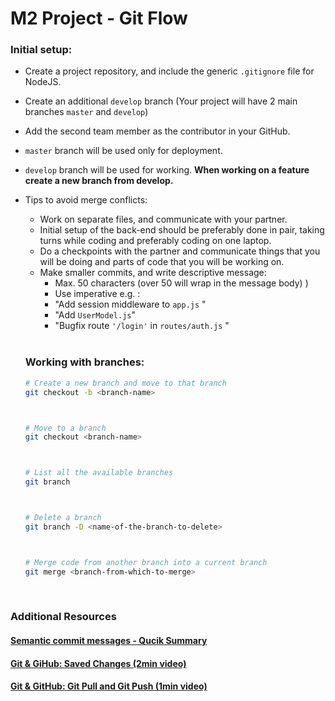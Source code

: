 # M2 Project - Git Flow





### Initial setup:



- Create a project repository, and include the generic `.gitignore` file for NodeJS.
- Create an additional `develop` branch (Your project will have 2 main branches `master` and `develop`)
- Add the second team member as the contributor in your GitHub. 
- `master` branch will be used only for deployment.
- `develop` branch will be used for working. **When working on a feature create a new branch from develop.** 



- Tips to avoid merge conflicts:

  - Work on separate files, and communicate with your partner.
  - Initial setup of the back-end should be preferably done in pair, taking turns while coding and preferably coding on one laptop.
  - Do a checkpoints with the partner and communicate things that you will be doing and parts of code that you will be working on.
  - Make smaller commits, and write descriptive message:
    - Max. 50 characters (over 50 will wrap in the message body) ) 
    -  Use imperative e.g. : 
      - "Add session middleware to `app.js` "
      -  "Add `UserModel.js`"
      - "Bugfix route `'/login'` in `routes/auth.js`  "

  

  <br>

  

  ### Working with branches:

  

  ```bash
  # Create a new branch and move to that branch
  git checkout -b <branch-name>
  
  
  
  # Move to a branch
  git checkout <branch-name>
  
  
  
  # List all the available branches
  git branch
  
  
  
  # Delete a branch 
  git branch -D <name-of-the-branch-to-delete>
  
  
  
  # Merge code from another branch into a current branch
  git merge <branch-from-which-to-merge>
  ```

  

<br>



### Additional Resources

#### [Semantic commit messages - Qucik Summary](https://www.conventionalcommits.org/en/v1.0.0-beta.2/#summary)

#### [Git & GiHub: Saved Changes (2min video)](https://youtu.be/Vb0Ghkkc2hk)

#### [Git & GitHub: Git Pull and Git Push (1min video)](https://youtu.be/-uQHV9GOA0w)